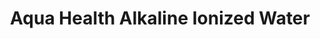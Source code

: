 ---
title: "Aqua Health Alkaline Ionized Water"
url: /taytay/aqua-health-alkaline-ionized-water/
shop: Wasser
---